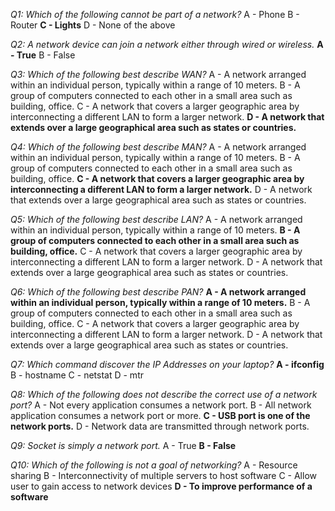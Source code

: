 _Q1: Which of the following cannot be part of a network?_
A - Phone
B - Router
**C - Lights**
D - None of the above

_Q2: A network device can join a network either through wired or wireless._
**A - True**
B - False

_Q3: Which of the following best describe WAN?_
A - A network arranged within an individual person, typically within a range of 10 meters.
B - A group of computers connected to each other in a small area such as building, office.
C - A network that covers a larger geographic area by interconnecting a different LAN to form a larger network.
**D - A network that extends over a large geographical area such as states or countries.**

_Q4: Which of the following best describe MAN?_
A - A network arranged within an individual person, typically within a range of 10 meters.
B - A group of computers connected to each other in a small area such as building, office.
**C - A network that covers a larger geographic area by interconnecting a different LAN to form a larger network.**
D - A network that extends over a large geographical area such as states or countries.

_Q5: Which of the following best describe LAN?_
A - A network arranged within an individual person, typically within a range of 10 meters.
**B - A group of computers connected to each other in a small area such as building, office.**
C - A network that covers a larger geographic area by interconnecting a different LAN to form a larger network.
D - A network that extends over a large geographical area such as states or countries.

_Q6: Which of the following best describe PAN?_
**A - A network arranged within an individual person, typically within a range of 10 meters.**
B - A group of computers connected to each other in a small area such as building, office.
C - A network that covers a larger geographic area by interconnecting a different LAN to form a larger network.
D - A network that extends over a large geographical area such as states or countries.

_Q7: Which command discover the IP Addresses on your laptop?_
**A - ifconfig**
B - hostname
C - netstat
D - mtr

_Q8: Which of the following does not describe the correct use of a network port?_
A - Not every application consumes a network port.
B - All network application consumes a network port or more.
**C - USB port is one of the network ports.**
D - Network data are transmitted through network ports.

_Q9: Socket is simply a network port._
A - True
**B - False**

_Q10: Which of the following is not a goal of networking?_
A - Resource sharing
B - Interconnectivity of multiple servers to host software
C - Allow user to gain access to network devices
**D - To improve performance of a software**
